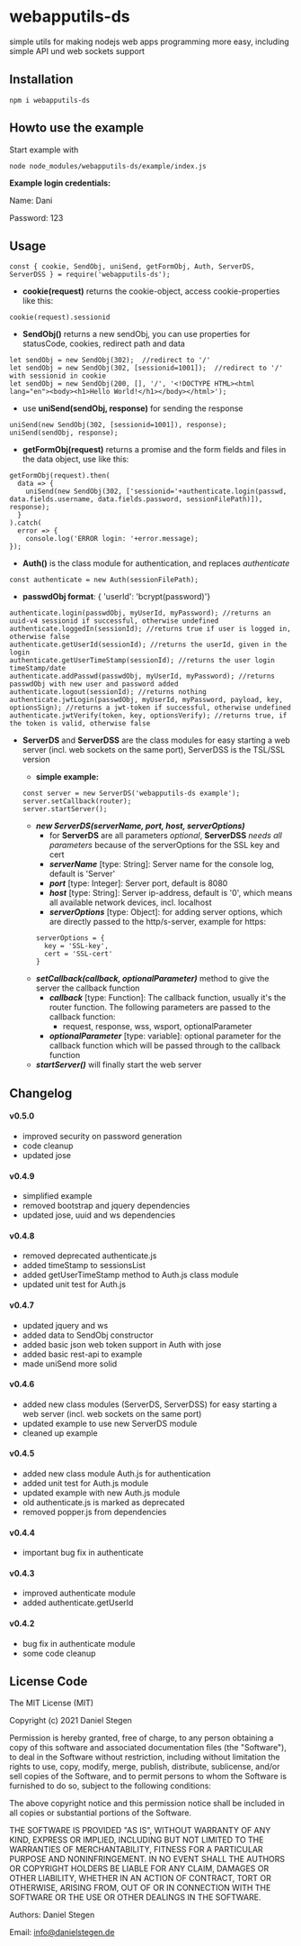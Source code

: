 # webapputils-ds #
simple utils for making nodejs web apps programming more easy, including simple API und web sockets support

## Installation ##

```
npm i webapputils-ds
```

## Howto use the example ##

Start example with
```
node node_modules/webapputils-ds/example/index.js
```

**Example login credentials:**

Name: Dani

Password: 123

## Usage ##

```
const { cookie, SendObj, uniSend, getFormObj, Auth, ServerDS, ServerDSS } = require('webapputils-ds');
```

- **cookie(request)** returns the cookie-object, access cookie-properties like this:
```
cookie(request).sessionid
```
- **SendObj()** returns a new sendObj, you can use properties for statusCode, cookies, redirect path and data
```
let sendObj = new SendObj(302);  //redirect to '/'
let sendObj = new SendObj(302, [sessionid=1001]);  //redirect to '/' with sessionid in cookie
let sendObj = new SendObj(200, [], '/', '<!DOCTYPE HTML><html lang="en"><body><h1>Hello World!</h1></body></html>');
```

- use **uniSend(sendObj, response)** for sending the response
```
uniSend(new SendObj(302, [sessionid=1001]), response);
uniSend(sendObj, response);
```

- **getFormObj(request)** returns a promise and the form fields and files in the data object, use like this:
```
getFormObj(request).then(
  data => {
    uniSend(new SendObj(302, ['sessionid='+authenticate.login(passwd, data.fields.username, data.fields.password, sessionFilePath)]), response);
  }
).catch(
  error => {
    console.log('ERROR login: '+error.message);
});
```

- **Auth()** is the class module for authentication, and replaces *authenticate*
```
const authenticate = new Auth(sessionFilePath);
```
  - **passwdObj format**: { 'userId': 'bcrypt(password)'}
```
authenticate.login(passwdObj, myUserId, myPassword); //returns an uuid-v4 sessionid if successful, otherwise undefined
authenticate.loggedIn(sessionId); //returns true if user is logged in, otherwise false
authenticate.getUserId(sessionId); //returns the userId, given in the login
authenticate.getUserTimeStamp(sessionId); //returns the user login timeStamp/date
authenticate.addPasswd(passwdObj, myUserId, myPassword); //returns passwdObj with new user and password added
authenticate.logout(sessionId); //returns nothing
authenticate.jwtLogin(passwdObj, myUserId, myPassword, payload, key, optionsSign); //returns a jwt-token if successful, otherwise undefined
authenticate.jwtVerify(token, key, optionsVerify); //returns true, if the token is valid, otherwise false
```

- **ServerDS** and **ServerDSS** are the class modules for easy starting a web server (incl. web sockets on the same port), ServerDSS is the TSL/SSL version

  - **simple example:**
  ```
  const server = new ServerDS('webapputils-ds example');
  server.setCallback(router);
  server.startServer();
  ```
  - ***new ServerDS(serverName, port, host, serverOptions)***
    - for **ServerDS** are all parameters *optional*, **ServerDSS** *needs all parameters* because of the serverOptions for the SSL key and cert
    - ***serverName*** [type: String]: Server name for the console log, default is 'Server'
    - ***port*** [type: Integer]: Server port, default is 8080
    - ***host*** [type: String]: Server ip-address, default is '0', which means all available network devices, incl. localhost
    - ***serverOptions*** [type: Object]: for adding server options, which are directly passed to the http/s-server, example for https:
    ```
    serverOptions = {
      key = 'SSL-key',
      cert = 'SSL-cert'
    }
    ```
  - ***setCallback(callback, optionalParameter)*** method to give the server the callback function
    - ***callback*** [type: Function]: The callback function, usually it's the router function. The following parameters are passed to the callback function:
      - request, response, wss, wsport, optionalParameter
    - ***optionalParameter*** [type: variable]: optional parameter for the callback function which will be passed through to the callback function
  - ***startServer()*** will finally start the web server


## Changelog ##

#### v0.5.0 ####
- improved security on password generation
- code cleanup
- updated jose

#### v0.4.9 ####
- simplified example
- removed bootstrap and jquery dependencies
- updated jose, uuid and ws dependencies

#### v0.4.8 ####
- removed deprecated authenticate.js
- added timeStamp to sessionsList
- added getUserTimeStamp method to Auth.js class module
- updated unit test for Auth.js

#### v0.4.7 ####
- updated jquery and ws
- added data to SendObj constructor
- added basic json web token support in Auth with jose
- added basic rest-api to example
- made uniSend more solid

#### v0.4.6 ####
- added new class modules (ServerDS, ServerDSS) for easy starting a web server (incl. web sockets on the same port)
- updated example to use new ServerDS module
- cleaned up example

#### v0.4.5 ###
- added new class module Auth.js for authentication
- added unit test for Auth.js module
- updated example with new Auth.js module
- old authenticate.js is marked as deprecated
- removed popper.js from dependencies

#### v0.4.4 ####
- important bug fix in authenticate

#### v0.4.3 ####
- improved authenticate module
- added authenticate.getUserId

#### v0.4.2 ####
- bug fix in authenticate module
- some code cleanup

## License Code ##

The MIT License (MIT)

Copyright (c) 2021 Daniel Stegen

Permission is hereby granted, free of charge, to any person obtaining a copy
of this software and associated documentation files (the "Software"), to deal
in the Software without restriction, including without limitation the rights
to use, copy, modify, merge, publish, distribute, sublicense, and/or sell
copies of the Software, and to permit persons to whom the Software is
furnished to do so, subject to the following conditions:

The above copyright notice and this permission notice shall be included in all
copies or substantial portions of the Software.

THE SOFTWARE IS PROVIDED "AS IS", WITHOUT WARRANTY OF ANY KIND, EXPRESS OR
IMPLIED, INCLUDING BUT NOT LIMITED TO THE WARRANTIES OF MERCHANTABILITY,
FITNESS FOR A PARTICULAR PURPOSE AND NONINFRINGEMENT. IN NO EVENT SHALL THE
AUTHORS OR COPYRIGHT HOLDERS BE LIABLE FOR ANY CLAIM, DAMAGES OR OTHER
LIABILITY, WHETHER IN AN ACTION OF CONTRACT, TORT OR OTHERWISE, ARISING FROM,
OUT OF OR IN CONNECTION WITH THE SOFTWARE OR THE USE OR OTHER DEALINGS IN THE
SOFTWARE.

Authors: Daniel Stegen

Email: info@danielstegen.de
